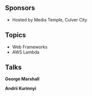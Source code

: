 ## Sponsors
* Hosted by Media Temple, Culver City

## Topics
* Web Frameworks
* AWS Lambda

## Talks

**George Marshall**

**Andrii Kurinnyi**



